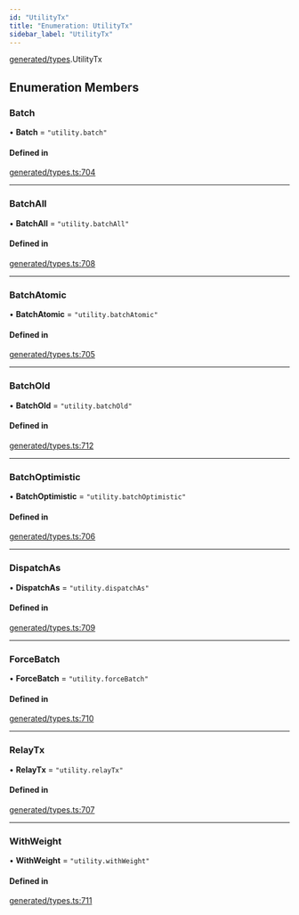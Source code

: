 ```yaml
---
id: "UtilityTx"
title: "Enumeration: UtilityTx"
sidebar_label: "UtilityTx"
---
```


[generated/types](../../../../modules/Generated/Types/Types.md).UtilityTx

## Enumeration Members

### Batch

• **Batch** = ``"utility.batch"``

#### Defined in

[generated/types.ts:704](https://github.com/PolymeshAssociation/polymesh-sdk/blob/720afb69c/src/generated/types.ts#L704)

___

### BatchAll

• **BatchAll** = ``"utility.batchAll"``

#### Defined in

[generated/types.ts:708](https://github.com/PolymeshAssociation/polymesh-sdk/blob/720afb69c/src/generated/types.ts#L708)

___

### BatchAtomic

• **BatchAtomic** = ``"utility.batchAtomic"``

#### Defined in

[generated/types.ts:705](https://github.com/PolymeshAssociation/polymesh-sdk/blob/720afb69c/src/generated/types.ts#L705)

___

### BatchOld

• **BatchOld** = ``"utility.batchOld"``

#### Defined in

[generated/types.ts:712](https://github.com/PolymeshAssociation/polymesh-sdk/blob/720afb69c/src/generated/types.ts#L712)

___

### BatchOptimistic

• **BatchOptimistic** = ``"utility.batchOptimistic"``

#### Defined in

[generated/types.ts:706](https://github.com/PolymeshAssociation/polymesh-sdk/blob/720afb69c/src/generated/types.ts#L706)

___

### DispatchAs

• **DispatchAs** = ``"utility.dispatchAs"``

#### Defined in

[generated/types.ts:709](https://github.com/PolymeshAssociation/polymesh-sdk/blob/720afb69c/src/generated/types.ts#L709)

___

### ForceBatch

• **ForceBatch** = ``"utility.forceBatch"``

#### Defined in

[generated/types.ts:710](https://github.com/PolymeshAssociation/polymesh-sdk/blob/720afb69c/src/generated/types.ts#L710)

___

### RelayTx

• **RelayTx** = ``"utility.relayTx"``

#### Defined in

[generated/types.ts:707](https://github.com/PolymeshAssociation/polymesh-sdk/blob/720afb69c/src/generated/types.ts#L707)

___

### WithWeight

• **WithWeight** = ``"utility.withWeight"``

#### Defined in

[generated/types.ts:711](https://github.com/PolymeshAssociation/polymesh-sdk/blob/720afb69c/src/generated/types.ts#L711)
